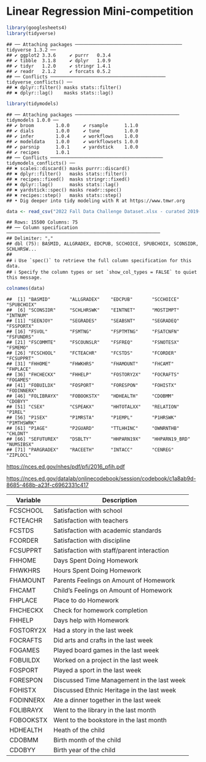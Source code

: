 Linear Regression Mini-competition
================

``` r
library(googlesheets4)
library(tidyverse)
```

    ## ── Attaching packages ─────────────────────────────────────── tidyverse 1.3.2 ──
    ## ✔ ggplot2 3.3.6     ✔ purrr   0.3.4
    ## ✔ tibble  3.1.8     ✔ dplyr   1.0.9
    ## ✔ tidyr   1.2.0     ✔ stringr 1.4.1
    ## ✔ readr   2.1.2     ✔ forcats 0.5.2
    ## ── Conflicts ────────────────────────────────────────── tidyverse_conflicts() ──
    ## ✖ dplyr::filter() masks stats::filter()
    ## ✖ dplyr::lag()    masks stats::lag()

``` r
library(tidymodels)
```

    ## ── Attaching packages ────────────────────────────────────── tidymodels 1.0.0 ──
    ## ✔ broom        1.0.0     ✔ rsample      1.1.0
    ## ✔ dials        1.0.0     ✔ tune         1.0.0
    ## ✔ infer        1.0.4     ✔ workflows    1.0.0
    ## ✔ modeldata    1.0.0     ✔ workflowsets 1.0.0
    ## ✔ parsnip      1.0.1     ✔ yardstick    1.0.0
    ## ✔ recipes      1.0.1     
    ## ── Conflicts ───────────────────────────────────────── tidymodels_conflicts() ──
    ## ✖ scales::discard() masks purrr::discard()
    ## ✖ dplyr::filter()   masks stats::filter()
    ## ✖ recipes::fixed()  masks stringr::fixed()
    ## ✖ dplyr::lag()      masks stats::lag()
    ## ✖ yardstick::spec() masks readr::spec()
    ## ✖ recipes::step()   masks stats::step()
    ## • Dig deeper into tidy modeling with R at https://www.tmwr.org

``` r
data <- read_csv("2022 Fall Data Challenge Dataset.xlsx - curated 2019-required.csv")
```

    ## Rows: 15500 Columns: 75
    ## ── Column specification ────────────────────────────────────────────────────────
    ## Delimiter: ","
    ## dbl (75): BASMID, ALLGRADEX, EDCPUB, SCCHOICE, SPUBCHOIX, SCONSIDR, SCHLHRSW...
    ## 
    ## ℹ Use `spec()` to retrieve the full column specification for this data.
    ## ℹ Specify the column types or set `show_col_types = FALSE` to quiet this message.

``` r
colnames(data)
```

    ##  [1] "BASMID"       "ALLGRADEX"    "EDCPUB"       "SCCHOICE"     "SPUBCHOIX"   
    ##  [6] "SCONSIDR"     "SCHLHRSWK"    "EINTNET"      "MOSTIMPT"     "INTNUM"      
    ## [11] "SEENJOY"      "SEGRADES"     "SEABSNT"      "SEGRADEQ"     "FSSPORTX"    
    ## [16] "FSVOL"        "FSMTNG"       "FSPTMTNG"     "FSATCNFN"     "FSFUNDRS"    
    ## [21] "FSCOMMTE"     "FSCOUNSLR"    "FSFREQ"       "FSNOTESX"     "FSMEMO"      
    ## [26] "FCSCHOOL"     "FCTEACHR"     "FCSTDS"       "FCORDER"      "FCSUPPRT"    
    ## [31] "FHHOME"       "FHWKHRS"      "FHAMOUNT"     "FHCAMT"       "FHPLACE"     
    ## [36] "FHCHECKX"     "FHHELP"       "FOSTORY2X"    "FOCRAFTS"     "FOGAMES"     
    ## [41] "FOBUILDX"     "FOSPORT"      "FORESPON"     "FOHISTX"      "FODINNERX"   
    ## [46] "FOLIBRAYX"    "FOBOOKSTX"    "HDHEALTH"     "CDOBMM"       "CDOBYY"      
    ## [51] "CSEX"         "CSPEAKX"      "HHTOTALXX"    "RELATION"     "P1REL"       
    ## [56] "P1SEX"        "P1MRSTA"      "P1EMPL"       "P1HRSWK"      "P1MTHSWRK"   
    ## [61] "P1AGE"        "P2GUARD"      "TTLHHINC"     "OWNRNTHB"     "CHLDNT"      
    ## [66] "SEFUTUREX"    "DSBLTY"       "HHPARN19X"    "HHPARN19_BRD" "NUMSIBSX"    
    ## [71] "PARGRADEX"    "RACEETH"      "INTACC"       "CENREG"       "ZIPLOCL"

<https://nces.ed.gov/nhes/pdf/pfi/2016_pfih.pdf>

<https://nces.ed.gov/datalab/onlinecodebook/session/codebook/c1a8ab9d-8685-468b-a23f-c6962331c417>

| Variable  | Description                                |
|-----------|--------------------------------------------|
| FCSCHOOL  | Satisfaction with school                   |
| FCTEACHR  | Satisfaction with teachers                 |
| FCSTDS    | Satisfaction with academic standards       |
| FCORDER   | Satisfaction with discipline               |
| FCSUPPRT  | Satisfaction with staff/parent interaction |
| FHHOME    | Days Spent Doing Homework                  |
| FHWKHRS   | Hours Spent Doing Homework                 |
| FHAMOUNT  | Parents Feelings on Amount of Homework     |
| FHCAMT    | Child’s Feelings on Amount of Homework     |
| FHPLACE   | Place to do Homework                       |
| FHCHECKX  | Check for homework completion              |
| FHHELP    | Days help with Homework                    |
| FOSTORY2X | Had a story in the last week               |
| FOCRAFTS  | Did arts and crafts in the last week       |
| FOGAMES   | Played board games in the last week        |
| FOBUILDX  | Worked on a project in the last week       |
| FOSPORT   | Played a sport in the last week            |
| FORESPON  | Discussed Time Management in the last week |
| FOHISTX   | Discussed Ethnic Heritage in the last week |
| FODINNERX | Ate a dinner together in the last week     |
| FOLIBRAYX | Went to the library in the last month      |
| FOBOOKSTX | Went to the bookstore in the last month    |
| HDHEALTH  | Heath of the child                         |
| CDOBMM    | Birth month of the child                   |
| CDOBYY    | Birth year of the child                    |

